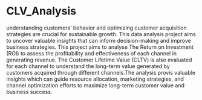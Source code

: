 # CLV_Analysis

understanding customers’ behavior and optimizing customer acquisition strategies are crucial for sustainable growth. This data analysis project aims to uncover valuable insights that can inform decision-making and improve business strategies. This project aims to analyse The Return on Investment (ROI) to assess the profitability and effectiveness of each channel in generating revenue. The Customer Lifetime Value (CLTV) is also evaluated for each channel to understand the long-term value generated by customers acquired through different channels.The analysis provis valuable insights which can guide resource allocation, marketing strategies, and channel optimization efforts to maximize long-term customer value and business success.
